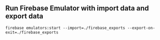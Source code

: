 ## Run Firebase Emulator with import data and export data

`firebase emulators:start --import=./firebase_exports --export-on-exit=./firebase_exports`
